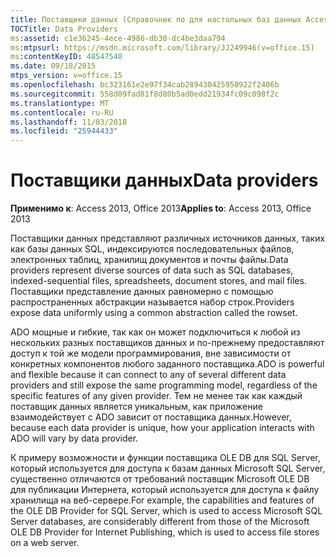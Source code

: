 ```yaml
---
title: Поставщики данных (Справочник по для настольных баз данных Access)
TOCTitle: Data Providers
ms:assetid: c1e36245-4ece-4986-db30-dc4be3daa794
ms:mtpsurl: https://msdn.microsoft.com/library/JJ249946(v=office.15)
ms:contentKeyID: 48547540
ms.date: 09/18/2015
mtps_version: v=office.15
ms.openlocfilehash: bc323161e2e97f34cab289430425958922f2406b
ms.sourcegitcommit: 558d09fad81f8d80b5ad0edd21934fc09c098f2c
ms.translationtype: MT
ms.contentlocale: ru-RU
ms.lasthandoff: 11/03/2018
ms.locfileid: "25944433"
---
```

# <a name="data-providers"></a><span data-ttu-id="918b1-102">Поставщики данных</span><span class="sxs-lookup"><span data-stu-id="918b1-102">Data providers</span></span>


<span data-ttu-id="918b1-103">**Применимо к**: Access 2013, Office 2013</span><span class="sxs-lookup"><span data-stu-id="918b1-103">**Applies to**: Access 2013, Office 2013</span></span>

<span data-ttu-id="918b1-104">Поставщики данных представляют различных источников данных, таких как базы данных SQL, индексируются последовательных файлов, электронных таблиц, хранилищ документов и почты файлы.</span><span class="sxs-lookup"><span data-stu-id="918b1-104">Data providers represent diverse sources of data such as SQL databases, indexed-sequential files, spreadsheets, document stores, and mail files.</span></span> <span data-ttu-id="918b1-105">Поставщики представление данных равномерно с помощью распространенных абстракции называется набор строк.</span><span class="sxs-lookup"><span data-stu-id="918b1-105">Providers expose data uniformly using a common abstraction called the rowset.</span></span>

<span data-ttu-id="918b1-106">ADO мощные и гибкие, так как он может подключиться к любой из нескольких разных поставщиков данных и по-прежнему предоставляют доступ к той же модели программирования, вне зависимости от конкретных компонентов любого заданного поставщика.</span><span class="sxs-lookup"><span data-stu-id="918b1-106">ADO is powerful and flexible because it can connect to any of several different data providers and still expose the same programming model, regardless of the specific features of any given provider.</span></span> <span data-ttu-id="918b1-107">Тем не менее так как каждый поставщик данных является уникальным, как приложение взаимодействует с ADO зависит от поставщика данных.</span><span class="sxs-lookup"><span data-stu-id="918b1-107">However, because each data provider is unique, how your application interacts with ADO will vary by data provider.</span></span>

<span data-ttu-id="918b1-108">К примеру возможности и функции поставщика OLE DB для SQL Server, который используется для доступа к базам данных Microsoft SQL Server, существенно отличаются от требований поставщик Microsoft OLE DB для публикации Интернета, который используется для доступа к файлу хранилища на веб-сервере.</span><span class="sxs-lookup"><span data-stu-id="918b1-108">For example, the capabilities and features of the OLE DB Provider for SQL Server, which is used to access Microsoft SQL Server databases, are considerably different from those of the Microsoft OLE DB Provider for Internet Publishing, which is used to access file stores on a web server.</span></span>

